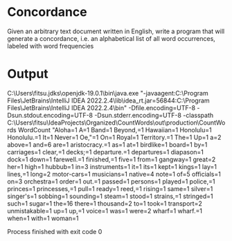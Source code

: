 # Concordance
Given an arbitrary text document written in English, write a program that will generate a concordance, i.e. an alphabetical list of all word occurrences, labeled with word frequencies
# Output
C:\Users\fitsu\.jdks\openjdk-19.0.1\bin\java.exe "-javaagent:C:\Program Files\JetBrains\IntelliJ IDEA 2022.2.4\lib\idea_rt.jar=56844:C:\Program Files\JetBrains\IntelliJ IDEA 2022.2.4\bin" -Dfile.encoding=UTF-8 -Dsun.stdout.encoding=UTF-8 -Dsun.stderr.encoding=UTF-8 -classpath C:\Users\fitsu\IdeaProjects\Organized\CountWords\out\production\CountWords WordCount
"Aloha=1
A=1
Band=1
Beyond,=1
Hawaiian=1
Honolulu=1
Honolulu.=1
It=1
Never=1
Oe,"=1
On=1
Royal=1
Territory.=1
The=1
Up=1
a=2
above=1
and=6
are=1
aristocracy.=1
as=1
at=1
birdlike=1
board=1
by=1
carriages=1
clear,=1
decks;=1
departure.=1
departures=1
diapason=1
dock=1
down=1
farewell.=1
finished,=1
five=1
from=1
gangway=1
great=2
her=1
high=1
hubbub=1
in=3
instruments=1
it=1
its=1
kept=1
kings=1
lay=1
lines,=1
long=2
motor-cars=1
musicians=1
native=4
note=1
of=5
officials=1
on=3
orchestra=1
order=1
out.=1
passed=1
persons=1
played=1
police,=1
princes=1
princesses,=1
pull=1
ready=1
reed,=1
rising=1
same=1
silver=1
singer's=1
sobbing=1
sounding=1
steam=1
stood=1
strains,=1
stringed=1
such=1
sugar=1
the=16
there=1
thousand=2
to=1
took=1
transport=2
unmistakable=1
up=1
up,=1
voice=1
was=1
were=2
wharf=1
wharf.=1
when=1
with=1
woman=1

Process finished with exit code 0
